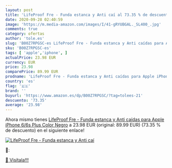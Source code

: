 ```yaml
---
layout: post
title: 'LifeProof Fre - Funda estanca y Anti caí al 73.35 % de descuento'
date: 2020-09-28 02:40:59
image: 'https://m.media-amazon.com/images/I/41-gRYUBGAL._SL400_.jpg'
comments: true
category: ofertas
author: 'tole.es'
slug: 'B00Z7RPGSC-es LifeProof Fre - Funda estanca y Anti caídas para Apple...'
sku: 'B00Z7RPGSC-es'
tags: [ 'apple','iphone', ]
actualPrice: 23.98 EUR
currency: EUR
price: 23.98
comparePrice: 89.99 EUR
prodname: 'LifeProof Fre - Funda estanca y Anti caídas para Apple iPhone 6/6s Plus  Color Negro'
country: 'es'
flag: '🇪🇸'
brand: ''
buyurl: 'https://www.amazon.es/dp/B00Z7RPGSC/?tag=tolees-21'
descuento: '73.35'
average: '23.98'
---
```


Ahora mismo tienes [LifeProof Fre - Funda estanca y Anti caídas para Apple iPhone 6/6s Plus  Color Negro](https://www.amazon.es/dp/B00Z7RPGSC/?tag=tolees-21) a 23.98 EUR (original: 89.99 EUR) (73.35 %  de descuento) en el siguiente enlace!

[![LifeProof Fre - Funda estanca y Anti caí](https://m.media-amazon.com/images/I/41-gRYUBGAL._SL400_.jpg)](https://www.amazon.es/dp/B00Z7RPGSC/?tag=tolees-21)

🔎:


[🛒 Visítala!!!](https://www.amazon.es/dp/B00Z7RPGSC/?tag=tolees-21)

